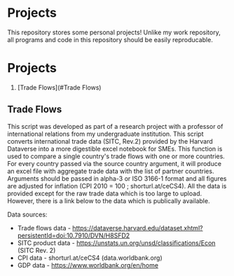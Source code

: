 # Projects

This repository stores some personal projects! Unlike my work repository, all programs and code in this repository should be easily reproducable.

# Projects

1. [Trade Flows](#Trade Flows)

## Trade Flows

This script was developed as part of a research project with a professor of international relations from my undergraduate institution. This script converts
international trade data (SITC, Rev.2) provided by the Harvard Dataverse into a more digestible excel notebook for SMEs. This function is used 
to compare a single country's trade flows with one or more countries. For every country passed via the source country argument, it will produce an excel 
file with aggregate trade data with the list of partner countries. Arguments should be passed in alpha-3 or ISO 3166-1 format and all figures are adjusted
for inflation (CPI 2010 = 100 ; shorturl.at/ceCS4). All the data is provided except for the raw trade data which is too large to upload. However, there
is a link below to the data which is publically available.

Data sources:
- Trade flows data - https://dataverse.harvard.edu/dataset.xhtml?persistentId=doi:10.7910/DVN/H8SFD2
- SITC product data - https://unstats.un.org/unsd/classifications/Econ (SITC Rev. 2)
- CPI data - shorturl.at/ceCS4 (data.worldbank.org)
- GDP data - https://www.worldbank.org/en/home
